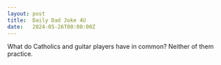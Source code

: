 ```yaml
---
layout: post
title:  Daily Dad Joke 4U
date:   2024-05-26T00:00:00Z
---
```

What do Catholics and guitar players have in common? Neither of them practice.
